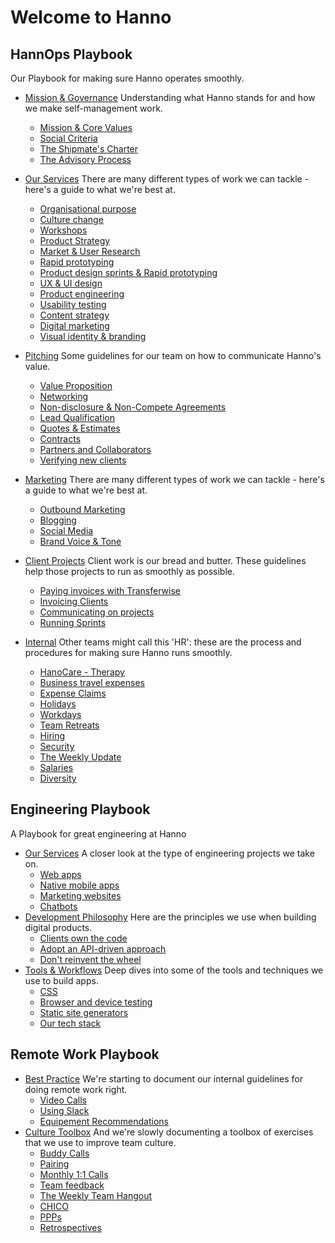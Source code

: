 # Welcome to Hanno

## HannOps Playbook

Our Playbook for making sure Hanno operates smoothly.

* [Mission & Governance](hannops/mission-and-governance.md)
Understanding what Hanno stands for and how we make self-management work.
  * [Mission & Core Values](hannops/mission-and-core-values.md)
  * [Social Criteria](hannops/social-criteria.md)
  * [The Shipmate's Charter](hannops/shipmates-charter.md)
  * [The Advisory Process](hannops/advisory-process.md)

* [Our Services](hannops/our-services.md)
  There are many different types of work we can tackle - here's a guide to what we're best at.
  * [Organisational purpose](hannops/organisational-purpose.md)
  * [Culture change](hannops/culture-change.md)
  * [Workshops](hannops/workshops.md)
  * [Product Strategy](hannops/product-strategy.md)
  * [Market & User Research](hannops/market-and-user-research.md)
  * [Rapid prototyping](hannops/rapid-prototyping.md)
  * [Product design sprints & Rapid prototyping](hannops/product-design-sprints.md)
  * [UX & UI design](hannops/ux-and-ui-design.md)
  * [Product engineering](hannops/product-engineering.md)
  * [Usability testing](hannops/usability-testing.md)
  * [Content strategy](hannops/content-strategy.md)
  * [Digital marketing](hannops/digital-marketing.md)
  * [Visual identity & branding](hannops/visual-identity-and-branding.md)

* [Pitching](hannops/pitching.md)
Some guidelines for our team on how to communicate Hanno's value.
  * [Value Proposition](hannops/value-proposition.md)
  * [Networking](hannops/networking.md)
  * [Non-disclosure & Non-Compete Agreements](hannops/nda-nca.md)
  * [Lead Qualification](hannops/lead-qualification.md)
  * [Quotes & Estimates](hannops/quotes-and-estimates.md)
  * [Contracts](hannops/contracts.md)
  * [Partners and Collaborators](hannops/partners-and-collaborators.md)
  * [Verifying new clients](hannops/verifying-new-clients.md)

* [Marketing](hannops/marketing.md)
  There are many different types of work we can tackle - here's a guide to what we're best at.
  * [Outbound Marketing](hannops/outbound-marketing.md)
  * [Blogging](hannops/blogging.md)
  * [Social Media](hannops/social-media.md)
  * [Brand Voice & Tone](hannops/brand-voice-and-tone.md)

* [Client Projects](hannops/client-projects.md)
Client work is our bread and butter. These guidelines help those projects to run as smoothly as possible.
  * [Paying invoices with Transferwise](hannops/paying-invoices.md)
  * [Invoicing Clients](hannops/invoicing-clients.md)
  * [Communicating on projects](hannops/communicating-on-projects.md)
  * [Running Sprints](hannops/running-sprints.md)

* [Internal](hannops/internal.md)
Other teams might call this 'HR': these are the process and procedures for making sure Hanno runs smoothly.
  * [HanoCare - Therapy](hannops/hannocare.md)
  * [Business travel expenses](hannops/business-expenses.md)
  * [Expense Claims](hannops/expense-claims.md)
  * [Holidays](hannops/holidays.md)
  * [Workdays](hannops/workdays.md)
  * [Team Retreats](hannops/team-retreats.md)
  * [Hiring](hannops/hiring.md)
  * [Security](hannops/security.md)
  * [The Weekly Update](hannops/weekly-update.md)
  * [Salaries](hannops/salaries.md)
  * [Diversity](hannops/diversity.md)


## Engineering Playbook

A Playbook for great engineering at Hanno

* [Our Services]()
  A closer look at the type of engineering projects we take on.
  * [Web apps](engineering/web-apps.md)
  * [Native mobile apps](engineering/native-mobile-apps.md)
  * [Marketing websites](engineering/marketing-websites.md)
  * [Chatbots](engineering/chatbots.md)
* [Development Philosophy]()
  Here are the principles we use when building digital products.
  * [Clients own the code](engineering/clients-own-the-code.md)
  * [Adopt an API-driven approach](engineering/adopt-an-api-driven-approach.md)
  * [Don't reinvent the wheel](engineering/dont-reinvent-the-wheel.md)
* [Tools & Workflows]()
  Deep dives into some of the tools and techniques we use to build apps.
  * [CSS](engineering/css.md)
  * [Browser and device testing](engineering/browser-and-device-testing.md)
  * [Static site generators](engineering/static-site-generators.md)
  * [Our tech stack](engineering/our-tech-stack.md)


## Remote Work Playbook

* [Best Practice]()
We're starting to document our internal guidelines for doing remote work right.
  * [Video Calls](remote-work/video-calls.md)
  * [Using Slack](remote-work/using-slack.md)
  * [Equipement Recommendations](remote-work/equipement-recommendations.md)
* [Culture Toolbox]()
And we're slowly documenting a toolbox of exercises that we use to improve team culture.
  * [Buddy Calls](remote-work/buddy-calls.md)
  * [Pairing](remote-work/pairing.md)
  * [Monthly 1:1 Calls](remote-work/monthly-one-on-one.md)
  * [Team feedback](remote-work/team-feedback.md)
  * [The Weekly Team Hangout](remote-work/weekly-team-hangout.md)
  * [CHICO](remote-work/chico.md)
  * [PPPs](remote-work/ppp.md)
  * [Retrospectives](remote-work/retrospectives.md)
